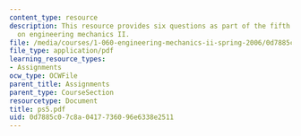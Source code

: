 ```yaml
---
content_type: resource
description: This resource provides six questions as part of the fifth problem set
  on engineering mechanics II.
file: /media/courses/1-060-engineering-mechanics-ii-spring-2006/0d7885c07c8a0417736096e6338e2511_ps5.pdf
file_type: application/pdf
learning_resource_types:
- Assignments
ocw_type: OCWFile
parent_title: Assignments
parent_type: CourseSection
resourcetype: Document
title: ps5.pdf
uid: 0d7885c0-7c8a-0417-7360-96e6338e2511
---
```

